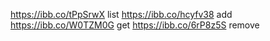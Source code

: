 https://ibb.co/tPpSrwX list
https://ibb.co/hcyfv38 add
https://ibb.co/W0TZM0G get
https://ibb.co/6rP8z5S remove